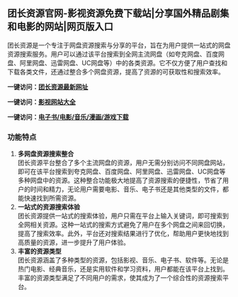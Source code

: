 <h2>团长资源官网-影视资源免费下载站|分享国外精品剧集和电影的网站|网页版入口</h2>
团长资源是一个专注于网盘资源搜索与分享的平台，旨在为用户提供一站式的网盘资源搜索服务。用户可以通过该平台搜索到全网主流网盘（如夸克网盘、百度网盘、阿里网盘、迅雷网盘、UC网盘等）中的各类资源。它不仅方便了用户查找和下载各类文件，还通过整合多个网盘资源，提高了资源的可获取性和搜索效率。


<p><strong>一键访问：</strong><a href="https://www.rymdh.com/sites/14846.html" target="_blank" ><strong>团长资源最新网址</strong></a></p>
<p><strong>一键访问：</strong><a href="https://yingshi.xxsnav.com/" target="_blank" ><strong>影视网站大全</strong></a></p>
<p><strong>一键访问：</strong><a href="https://wangpanziyuan.pages.dev/" target="_blank" ><strong>电子书/电影/音乐/漫画/游戏下载</strong></a></p>

### 功能特点
1. **多网盘资源搜索整合**  
   团长资源平台整合了多个主流网盘的资源，用户无需分别访问不同网盘网站，即可在该平台搜索到夸克网盘、百度网盘、阿里网盘、迅雷网盘、UC网盘等多种网盘中的资源。这种整合功能极大地提高了资源搜索的便捷性，节省了用户的时间和精力，无论用户需要电影、音乐、电子书还是其他类型的文件，都能快速找到所需资源。
2. **一站式的资源搜索体验**  
   团长资源提供一站式的搜索体验，用户只需在平台上输入关键词，即可搜索到全网相关资源。这种一站式的搜索方式避免了用户在多个网盘之间来回切换，提高了搜索效率。此外，平台还对搜索结果进行了优化，帮助用户更快地找到高质量的资源，进一步提升了用户体验。
3. **丰富的资源类型**  
   团长资源涵盖了多种类型的资源，包括影视、音乐、电子书、软件等。无论是热门电影、经典音乐，还是实用软件和学习资料，用户都能在该平台上找到。丰富的资源类型满足了不同用户的需求，使其成为了一个综合性的资源搜索平台。

